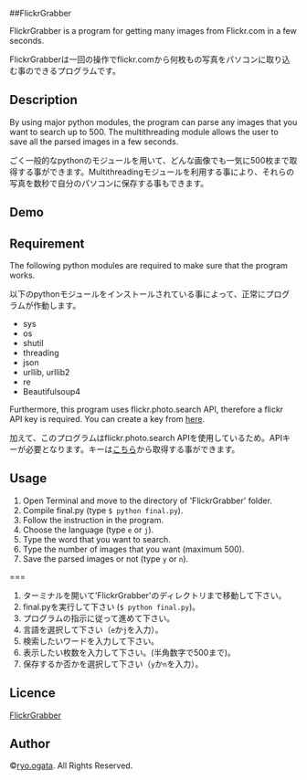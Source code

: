 ##FlickrGrabber

FlickrGrabber is a program for getting many images from Flickr.com in a few seconds.

FlickrGrabberは一回の操作でflickr.comから何枚もの写真をパソコンに取り込む事のできるプログラムです。

## Description
By using major python modules, the program can parse any images that you want to search up to 500. The multithreading module allows the user to save all the parsed images in a few seconds.

ごく一般的なpythonのモジュールを用いて、どんな画像でも一気に500枚まで取得する事ができます。Multithreadingモジュールを利用する事により、それらの写真を数秒で自分のパソコンに保存する事もできます。

## Demo

## Requirement
The following python modules are required to make sure that the program works.

以下のpythonモジュールをインストールされている事によって、正常にプログラムが作動します。

 - sys
 - os
 - shutil
 - threading
 - json
 - urllib, urllib2
 - re
 - Beautifulsoup4

Furthermore, this program uses flickr.photo.search API, therefore a flickr API key is required. You can create a key from [here](http://www.flickr.com/services/api/keys/).

加えて、このプログラムはflickr.photo.search APIを使用しているため。APIキーが必要となります。キーは[こちら](http://www.flickr.com/services/api/keys/)から取得する事ができます。

## Usage
1. Open Terminal and move to the directory of 'FlickrGrabber' folder.
2. Compile final.py (type ```$ python final.py```).
3. Follow the instruction in the program.
4. Choose the language (type ```e``` or ```j```).
5. Type the word that you want to search.
6. Type the number of images that you want (maximum 500).
7. Save the parsed images or not (type ```y``` or ```n```).

===

1. ターミナルを開いて'FlickrGrabber'のディレクトリまで移動して下さい。
2. final.pyを実行して下さい (```$ python final.py```)。
3. プログラムの指示に従って進めて下さい。
4. 言語を選択して下さい（```e```か```j```を入力）。
5. 検索したいワードを入力して下さい。
6. 表示したい枚数を入力して下さい。(半角数字で500まで)。
7. 保存するか否かを選択して下さい（```y```か```n```を入力）。

## Licence

[FlickrGrabber](https://github.com/ryoogata10/FlickrGrabber)

## Author

©[ryo.ogata](https://github.com/ryoogata10). All Rights Reserved.
